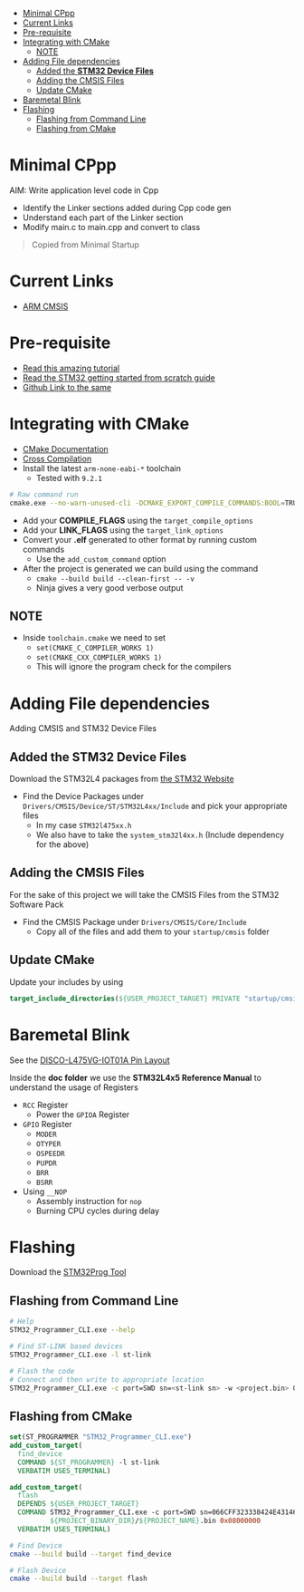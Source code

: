 - [Minimal CPpp](#minimal-cppp)
- [Current Links](#current-links)
- [Pre-requisite](#pre-requisite)
- [Integrating with CMake](#integrating-with-cmake)
  - [NOTE](#note)
- [Adding File dependencies](#adding-file-dependencies)
  - [Added the **STM32 Device Files**](#added-the-stm32-device-files)
  - [Adding the CMSIS Files](#adding-the-cmsis-files)
  - [Update CMake](#update-cmake)
- [Baremetal Blink](#baremetal-blink)
- [Flashing](#flashing)
  - [Flashing from Command Line](#flashing-from-command-line)
  - [Flashing from CMake](#flashing-from-cmake)

# Minimal CPpp

AIM: Write application level code in Cpp

- Identify the Linker sections added during Cpp code gen
- Understand each part of the Linker section
- Modify main.c to main.cpp and convert to class

> Copied from Minimal Startup

# Current Links

- [ARM CMSIS](https://developer.arm.com/tools-and-software/embedded/cmsis)

# Pre-requisite

- [Read this amazing tutorial](https://interrupt.memfault.com/blog/how-to-write-linker-scripts-for-firmware)
- [Read the STM32 getting started from scratch guide](http://tty.uchuujin.de/2016/02/stm32-from-scratch-bare-minimals/)
- [Github Link to the same](https://github.com/textshell/stm32-from-scratch)

# Integrating with CMake

- [CMake Documentation](https://cmake.org/cmake/help/latest/index.html)
- [Cross Compilation](https://cmake.org/cmake/help/latest/manual/cmake-toolchains.7.html)
- Install the latest `arm-none-eabi-*` toolchain
  - Tested with `9.2.1`

```bash
# Raw command run
cmake.exe --no-warn-unused-cli -DCMAKE_EXPORT_COMPILE_COMMANDS:BOOL=TRUE -DCMAKE_BUILD_TYPE:STRING=Debug "-DCMAKE_C_COMPILER:FILEPATH=D:\Software\GNU Tools Arm Embedded\9 2019-q4-major\bin\arm-none-eabi-gcc.exe" "-DCMAKE_CXX_COMPILER:FILEPATH=D:\Software\GNU Tools Arm Embedded\9 2019-q4-major\bin\arm-none-eabi-g++.exe" -Hd:/Repositories/STM32-Repo/Baremetal/Minimal_Linker_CMake -Bd:/Repositories/STM32-Repo/Baremetal/Minimal_Linker_CMake/build -G Ninja
```

- Add your **COMPILE_FLAGS** using the `target_compile_options`
- Add your **LINK_FLAGS** using the `target_link_options`
- Convert your **.elf** generated to other format by running custom commands
  - Use the `add_custom_command` option
- After the project is generated we can build using the command
  - `cmake --build build --clean-first -- -v`
  - Ninja gives a very good verbose output

## NOTE

- Inside `toolchain.cmake` we need to set
  - `set(CMAKE_C_COMPILER_WORKS 1)`
  - `set(CMAKE_CXX_COMPILER_WORKS 1)`
  - This will ignore the program check for the compilers


# Adding File dependencies

Adding CMSIS and STM32 Device Files

## Added the **STM32 Device Files**

Download the STM32L4 packages from [the STM32 Website](https://www.st.com/en/embedded-software/stm32cubel4.html)

- Find the Device Packages under `Drivers/CMSIS/Device/ST/STM32L4xx/Include` and pick your appropriate files
  - In my case `STM32l475xx.h`
  - We also have to take the `system_stm32l4xx.h` (Include dependency for the above)

## Adding the CMSIS Files

For the sake of this project we will take the CMSIS Files from the STM32 Software Pack

- Find the CMSIS Package under `Drivers/CMSIS/Core/Include`
  - Copy all of the files and add them to your `startup/cmsis` folder

## Update CMake

Update your includes by using
```cmake
target_include_directories(${USER_PROJECT_TARGET} PRIVATE "startup/cmsis" "startup/device")
```

# Baremetal Blink

See the [DISCO-L475VG-IOT01A Pin Layout](https://os.mbed.com/platforms/ST-Discovery-L475E-IOT01A/)

Inside the **doc folder** we use the **STM32L4x5 Reference Manual** to understand the usage of Registers

- `RCC` Register
  - Power the `GPIOA` Register
- `GPIO` Register
  - `MODER`
  - `OTYPER`
  - `OSPEEDR`
  - `PUPDR`
  - `BRR`
  - `BSRR`
- Using `__NOP`
  - Assembly instruction for `nop`
  - Burning CPU cycles during delay

# Flashing

Download the [STM32Prog Tool](https://www.st.com/en/development-tools/stm32cubeprog.html)

## Flashing from Command Line

```bash
# Help
STM32_Programmer_CLI.exe --help

# Find ST-LINK based devices
STM32_Programmer_CLI.exe -l st-link

# Flash the code
# Connect and then write to appropriate location
STM32_Programmer_CLI.exe -c port=SWD sn=<st-link sn> -w <project.bin> 0x08000000
```

## Flashing from CMake

```cmake
set(ST_PROGRAMMER "STM32_Programmer_CLI.exe")
add_custom_target(
  find_device
  COMMAND ${ST_PROGRAMMER} -l st-link
  VERBATIM USES_TERMINAL)

add_custom_target(
  flash
  DEPENDS ${USER_PROJECT_TARGET}
  COMMAND STM32_Programmer_CLI.exe -c port=SWD sn=066CFF323338424E43146025 -w
          ${PROJECT_BINARY_DIR}/${PROJECT_NAME}.bin 0x08000000
  VERBATIM USES_TERMINAL)
```

```bash
# Find Device
cmake --build build --target find_device

# Flash Device
cmake --build build --target flash
```
